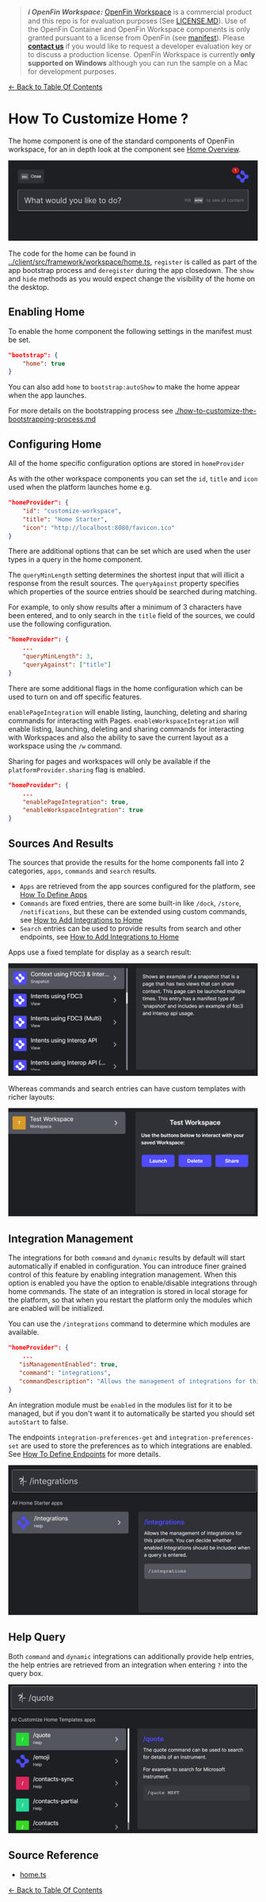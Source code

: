 > **_:information_source: OpenFin Workspace:_** [OpenFin Workspace](https://www.openfin.co/workspace/) is a commercial product and this repo is for evaluation purposes (See [LICENSE.MD](../LICENSE.MD)). Use of the OpenFin Container and OpenFin Workspace components is only granted pursuant to a license from OpenFin (see [manifest](../public/manifest.fin.json)). Please [**contact us**](https://www.openfin.co/workspace/poc/) if you would like to request a developer evaluation key or to discuss a production license.
> OpenFin Workspace is currently **only supported on Windows** although you can run the sample on a Mac for development purposes.

[<- Back to Table Of Contents](../README.md)

# How To Customize Home ?

The home component is one of the standard components of OpenFin workspace, for an in depth look at the component see [Home Overview](https://developers.openfin.co/of-docs/docs/cli-providers).

![Home](./assets/home.png)

The code for the home can be found in [../client/src/framework/workspace/home.ts](../client/src/framework/workspace/home.ts), `register` is called as part of the app bootstrap process and `deregister` during the app closedown. The `show` and `hide` methods as you would expect change the visibility of the home on the desktop.

## Enabling Home

To enable the home component the following settings in the manifest must be set.

```json
"bootstrap": {
    "home": true
}
```

You can also add `home` to `bootstrap:autoShow` to make the home appear when the app launches.

For more details on the bootstrapping process see [./how-to-customize-the-bootstrapping-process.md](./how-to-customize-the-bootstrapping-process.md)

## Configuring Home

All of the home specific configuration options are stored in `homeProvider`

As with the other workspace components you can set the `id`, `title` and `icon` used when the platform launches home e.g.

```json
"homeProvider": {
    "id": "customize-workspace",
    "title": "Home Starter",
    "icon": "http://localhost:8080/favicon.ico"
}
```

There are additional options that can be set which are used when the user types in a query in the home component.

The `queryMinLength` setting determines the shortest input that will illicit a response from the result sources. The `queryAgainst` property specifies which properties of the source entries should be searched during matching.

For example, to only show results after a minimum of 3 characters have been entered, and to only search in the `title` field of the sources, we could use the following configuration.

```json
"homeProvider": {
    ...
    "queryMinLength": 3,
    "queryAgainst": ["title"]
}
```

There are some additional flags in the home configuration which can be used to turn on and off specific features.

`enablePageIntegration` will enable listing, launching, deleting and sharing commands for interacting with Pages.
`enableWorkspaceIntegration` will enable listing, launching, deleting and sharing commands for interacting with Workspaces and also the ability to save the current layout as a workspace using the `/w` command.

Sharing for pages and workspaces will only be available if the `platformProvider.sharing` flag is enabled.

```json
"homeProvider": {
    ...
    "enablePageIntegration": true,
    "enableWorkspaceIntegration": true
}
```

## Sources And Results

The sources that provide the results for the home components fall into 2 categories, `apps`, `commands` and `search` results.

- `Apps` are retrieved from the app sources configured for the platform, see [How To Define Apps](./how-to-define-apps.md)
- `Commands` are fixed entries, there are some built-in like `/dock`, `/store`, `/notifications`, but these can be extended using custom commands, see [How to Add Integrations to Home](./how-to-add-integrations-to-home.md)
- `Search` entries can be used to provide results from search and other endpoints, see [How to Add Integrations to Home](./how-to-add-integrations-to-home.md)

Apps use a fixed template for display as a search result:

![Apps Template](./assets/home-apps.png)

Whereas commands and search entries can have custom templates with richer layouts:

![Commands Template](./assets/home-commands.png)

## Integration Management

The integrations for both `command` and `dynamic` results by default will start automatically if enabled in configuration. You can introduce finer grained control of this feature by enabling integration management. When this option is enabled you have the option to enable/disable integrations through home commands. The state of an integration is stored in local storage for the platform, so that when you restart the platform only the modules which are enabled will be initialized.

You can use the `/integrations` command to determine which modules are available.

```json
"homeProvider": {
    ...
   "isManagementEnabled": true,
   "command": "integrations",
   "commandDescription": "Allows the management of integrations for this platform. You can decide whether enabled integrations should be included when a query is entered.",
}
```

An integration module must be `enabled` in the modules list for it to be managed, but if you don't want it to automatically be started you should set `autoStart` to false.

The endpoints `integration-preferences-get` and `integration-preferences-set` are used to store the preferences as to which integrations are enabled. See [How To Define Endpoints](./how-to-define-endpoints.md) for more details.

![Home Integrations](./assets/home-integrations.png)

## Help Query

Both `command` and `dynamic` integrations can additionally provide help entries, the help entries are retrieved from an integration when entering `?` into the query box.

![Home Help](./assets/home-help.png)

## Source Reference

- [home.ts](../client/src/framework/workspace/home.ts)

[<- Back to Table Of Contents](../README.md)
